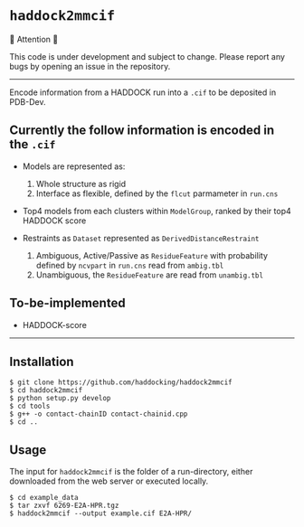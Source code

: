 # `haddock2mmcif`

🚧 Attention 🚧

This code is under development and subject to change. Please report any bugs by opening an issue in the repository.

* * *

Encode information from a HADDOCK run into a `.cif` to be deposited in PDB-Dev.

## Currently the follow information is encoded in the `.cif`

- Models are represented as:

    1. Whole structure as rigid
    2. Interface as flexible, defined by the `flcut` parmameter in `run.cns`

- Top4 models from each clusters within `ModelGroup`, ranked by their top4 HADDOCK score
- Restraints as `Dataset` represented as `DerivedDistanceRestraint`

    1. Ambiguous, Active/Passive as `ResidueFeature` with probability defined by `ncvpart` in `run.cns` read from `ambig.tbl`
    2. Unambiguous, the `ResidueFeature` are read from `unambig.tbl`


## To-be-implemented

- HADDOCK-score

* * *

## Installation

```
$ git clone https://github.com/haddocking/haddock2mmcif
$ cd haddock2mmcif
$ python setup.py develop
$ cd tools
$ g++ -o contact-chainID contact-chainid.cpp
$ cd ..
```

## Usage

The input for `haddock2mmcif` is the folder of a run-directory, either downloaded from the web server or executed locally.

```
$ cd example_data
$ tar zxvf 6269-E2A-HPR.tgz
$ haddock2mmcif --output example.cif E2A-HPR/
```
